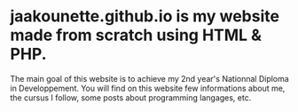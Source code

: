 # jaakounette.github.io is my website made from scratch using HTML & PHP.
The main goal of this website is to achieve my 2nd year's Nationnal Diploma in Developpement.
You will find on this website few informations about me, the cursus I follow, some posts about programming langages, etc.
